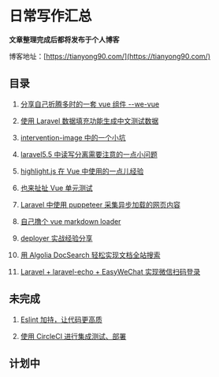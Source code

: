 # 日常写作汇总

**文章整理完成后都将发布于个人博客**

博客地址：[https://tianyong90.com/](https://tianyong90.com/)

## 目录

1. [分享自己折腾多时的一套 vue 组件 --we-vue](https://github.com/tianyong90/articles/blob/master/%E5%88%86%E4%BA%AB%E8%87%AA%E5%B7%B1%E6%8A%98%E8%85%BE%E5%A4%9A%E6%97%B6%E7%9A%84%E4%B8%80%E5%A5%97%20vue%20%E7%BB%84%E4%BB%B6%20--we-vue.md)
2. [使用 Laravel 数据填充功能生成中文测试数据](https://tianyong90.com/2019/03/10/shi-yong-laravel-shu-ju-tian-chong-gong-neng-sheng-cheng-zhong-wen-ce-shi-shu-ju/)
3. [intervention-image 中的一个小坑](https://tianyong90.com/2019/03/10/intervention-image-zhong-de-yi-ge-xiao-keng-ji-qi-po-jie-zhi-fa/)
4. [laravel5.5 中读写分离需要注意的一点小问题](https://tianyong90.com/2019/03/10/laravel5-5-zhong-du-xie-fen-chi-xu-yao-zhu-yi-de-yi-dian-xiao-wen-ti/)
5. [highlight.js 在 Vue 中使用的一点儿经验](https://tianyong90.com/2019/03/10/highlight-js-zai-vue-zhong-shi-yong-de-yi-dian-er-jing-yan/)
6. [也来扯扯 Vue 单元测试](https://tianyong90.com/2019/03/10/ye-lai-che-che-vue-dan-yuan-ce-shi/)

7. [Laravel 中使用 puppeteer 采集异步加载的网页内容](https://tianyong90.com/2019/03/10/laravel-zhong-shi-yong-puppeteer-cai-ji-yi-bu-jia-zai-de-wang-ye-nei-rong/)

8. [自己撸个 vue markdown loader](https://tianyong90.com/2019/03/10/zi-ji-lu-ge-vue-markdown-loader/)

9. [deployer 实战经验分享](https://tianyong90.com/2019/03/10/deployer-shi-zhan-jing-yan-fen-xiang/)

10. [用 Algolia DocSearch 轻松实现文档全站搜索](https://tianyong90.com/2019/03/10/yong-algolia-docsearch-qing-song-shi-xian-wen-dang-quan-zhan-sou-suo/)

11. [Laravel + laravel-echo + EasyWeChat 实现微信扫码登录](https://tianyong90.com/2019/03/19/laravel-laravel-echo-easywechat-shi-xian-wei-xin-sao-ma-deng-lu/)

## 未完成

1. [Eslint 加持，让代码更高质]()

2. [使用 CircleCI 进行集成测试、部署]()

## 计划中
